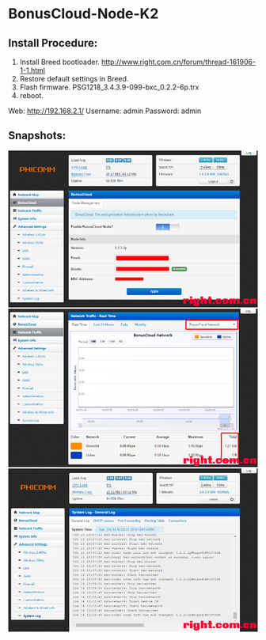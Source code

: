 # BonusCloud-Node-K2

## Install Procedure:
1. Install Breed bootloader. http://www.right.com.cn/forum/thread-161906-1-1.html
2. Restore default settings in Breed.
3. Flash firmware. PSG1218_3.4.3.9-099-bxc_0.2.2-6p.trx
4. reboot.

Web: http://192.168.2.1/
Username: admin
Password: admin

Snapshots:
---

![K2-1](./snapshot/K2-1.png)
![K2-2](./snapshot/K2-2.png)
![K2-3](./snapshot/K2-3.png)
